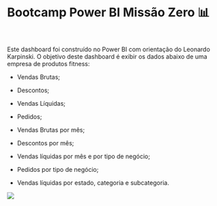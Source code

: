 # Bootcamp Power BI Missão Zero 📊

<br>

Este dashboard foi construído no Power BI com orientação do Leonardo Karpinski. O objetivo deste dashboard é exibir os dados abaixo de uma empresa de produtos fitness:

- Vendas Brutas;

- Descontos;

- Vendas Líquidas;

- Pedidos;

- Vendas Brutas por mês;

- Descontos por mês;

- Vendas líquidas por mês e por tipo de negócio;

- Pedidos por tipo de negócio;

- Vendas líquidas por estado, categoria e subcategoria.

  

![](https://i.imgur.com/yVZsjU0.png)
